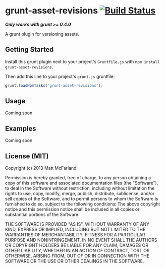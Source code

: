 # grunt-asset-revisions [![Build Status](https://travis-ci.org/vanetix/grunt-asset-revisions.png)](https://travis-ci.org/vanetix/grunt-asset-revisions)
***Only works with grunt >= 0.4.0***

A grunt plugin for versioning assets.

## Getting Started
Install this grunt plugin next to your project's `Gruntfile.js` with `npm install grunt-asset-revisions`.

Then add this line to your project's `grunt.js` gruntfile:

```javascript
grunt.loadNpmTasks('grunt-asset-revisions');
```

## Usage
Coming soon

## Examples
Coming soon

## License (MIT)
Copyright (c) 2013 Matt McFarland

Permission is hereby granted, free of charge, to any person obtaining a copy of this software and associated documentation files (the "Software"), to deal in the Software without restriction, including without limitation the rights to use, copy, modify, merge, publish, distribute, sublicense, and/or sell copies of the Software, and to permit persons to whom the Software is furnished to do so, subject to the following conditions: The above copyright notice and this permission notice shall be included in all copies or substantial portions of the Software.

THE SOFTWARE IS PROVIDED "AS IS", WITHOUT WARRANTY OF ANY KIND, EXPRESS OR IMPLIED, INCLUDING BUT NOT LIMITED TO THE WARRANTIES OF MERCHANTABILITY, FITNESS FOR A PARTICULAR PURPOSE AND NONINFRINGEMENT. IN NO EVENT SHALL THE AUTHORS OR COPYRIGHT HOLDERS BE LIABLE FOR ANY CLAIM, DAMAGES OR OTHER LIABILITY, WHETHER IN AN ACTION OF CONTRACT, TORT OR OTHERWISE, ARISING FROM, OUT OF OR IN CONNECTION WITH THE SOFTWARE OR THE USE OR OTHER DEALINGS IN THE SOFTWARE.

